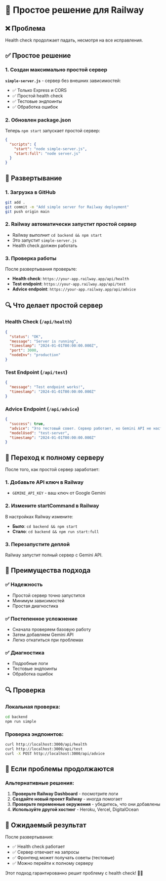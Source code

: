 # 🚀 Простое решение для Railway

## ❌ Проблема
Health check продолжает падать, несмотря на все исправления.

## ✅ Простое решение

### 1. Создан максимально простой сервер
**`simple-server.js`** - сервер без внешних зависимостей:
- ✅ Только Express и CORS
- ✅ Простой health check
- ✅ Тестовые эндпоинты
- ✅ Обработка ошибок

### 2. Обновлен package.json
Теперь `npm start` запускает простой сервер:
```json
{
  "scripts": {
    "start": "node simple-server.js",
    "start:full": "node server.js"
  }
}
```

## 🚀 Развертывание

### 1. Загрузка в GitHub
```bash
git add .
git commit -m "Add simple server for Railway deployment"
git push origin main
```

### 2. Railway автоматически запустит простой сервер
- Railway выполнит `cd backend && npm start`
- Это запустит `simple-server.js`
- Health check должен работать

### 3. Проверка работы
После развертывания проверьте:
- **Health check**: `https://your-app.railway.app/api/health`
- **Test endpoint**: `https://your-app.railway.app/api/test`
- **Advice endpoint**: `https://your-app.railway.app/api/advice`

## 🔍 Что делает простой сервер

### Health Check (`/api/health`)
```json
{
  "status": "OK",
  "message": "Server is running",
  "timestamp": "2024-01-01T00:00:00.000Z",
  "port": 3000,
  "nodeEnv": "production"
}
```

### Test Endpoint (`/api/test`)
```json
{
  "message": "Test endpoint works!",
  "timestamp": "2024-01-01T00:00:00.000Z"
}
```

### Advice Endpoint (`/api/advice`)
```json
{
  "success": true,
  "advice": "Это тестовый совет. Сервер работает, но Gemini API не настроен.",
  "modelUsed": "test-server",
  "timestamp": "2024-01-01T00:00:00.000Z"
}
```

## 🔄 Переход к полному серверу

После того, как простой сервер заработает:

### 1. Добавьте API ключ в Railway
- `GEMINI_API_KEY` - ваш ключ от Google Gemini

### 2. Измените startCommand в Railway
В настройках Railway измените:
- **Было**: `cd backend && npm start`
- **Стало**: `cd backend && npm run start:full`

### 3. Перезапустите деплой
Railway запустит полный сервер с Gemini API.

## 🎯 Преимущества подхода

### ✅ Надежность
- Простой сервер точно запустится
- Минимум зависимостей
- Простая диагностика

### ✅ Постепенное усложнение
- Сначала проверяем базовую работу
- Затем добавляем Gemini API
- Легко откатиться при проблемах

### ✅ Диагностика
- Подробные логи
- Тестовые эндпоинты
- Обработка ошибок

## 🔍 Проверка

### Локальная проверка:
```bash
cd backend
npm run simple
```

### Проверка эндпоинтов:
```bash
curl http://localhost:3000/api/health
curl http://localhost:3000/api/test
curl -X POST http://localhost:3000/api/advice
```

## 🚨 Если проблемы продолжаются

### Альтернативные решения:
1. **Проверьте Railway Dashboard** - посмотрите логи
2. **Создайте новый проект Railway** - иногда помогает
3. **Проверьте переменные окружения** - убедитесь, что они добавлены
4. **Используйте другой хостинг** - Heroku, Vercel, DigitalOcean

## 🎉 Ожидаемый результат

После развертывания:
- ✅ Health check работает
- ✅ Сервер отвечает на запросы
- ✅ Фронтенд может получать советы (тестовые)
- ✅ Можно перейти к полному серверу

Этот подход гарантированно решит проблему с health check! 🚂✨
